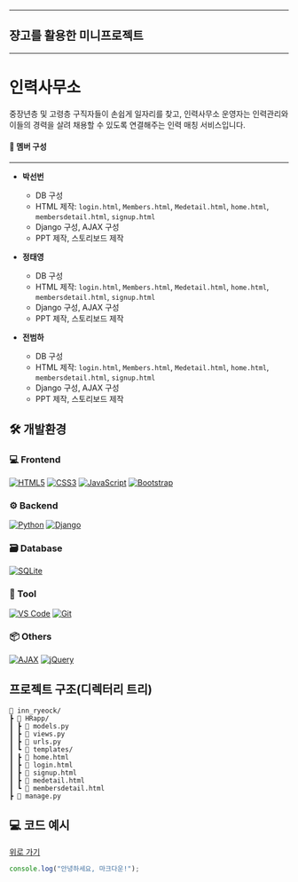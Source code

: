 
---

## 쟝고를 활용한 미니프로젝트

---

# 인력사무소

중장년층 및 고령층 구직자들이 손쉽게 일자리를 찾고, 
인력사무소 운영자는 인력관리와 이들의 경력을 살려 채용할 수 있도록 연결해주는 인력 매칭 서비스입니다.

#### 👷 멤버 구성
---

- **박선번**
  - DB 구성
  - HTML 제작: `login.html`, `Members.html`, `Medetail.html`, `home.html`, `membersdetail.html`, `signup.html`
  - Django 구성, AJAX 구성
  - PPT 제작, 스토리보드 제작

- **정태영**
  - DB 구성
  - HTML 제작: `login.html`, `Members.html`, `Medetail.html`, `home.html`, `membersdetail.html`, `signup.html`
  - Django 구성, AJAX 구성
  - PPT 제작, 스토리보드 제작

- **전범하**
  - DB 구성
  - HTML 제작: `login.html`, `Members.html`, `Medetail.html`, `home.html`, `membersdetail.html`, `signup.html`
  - Django 구성, AJAX 구성
  - PPT 제작, 스토리보드 제작


## 🛠 개발환경

### 💻 Frontend
[![HTML5](https://img.shields.io/badge/HTML5-E34F26?style=flat&logo=html5&logoColor=white)](https://developer.mozilla.org/en-US/docs/Web/HTML)
[![CSS3](https://img.shields.io/badge/CSS3-1572B6?style=flat&logo=css3&logoColor=white)](https://developer.mozilla.org/en-US/docs/Web/CSS)
[![JavaScript](https://img.shields.io/badge/JavaScript-F7DF1E?style=flat&logo=javascript&logoColor=black)](https://developer.mozilla.org/en-US/docs/Web/JavaScript)
[![Bootstrap](https://img.shields.io/badge/Bootstrap-7952B3?style=flat&logo=bootstrap&logoColor=white)](https://getbootstrap.com/)

### ⚙️ Backend
[![Python](https://img.shields.io/badge/Python-3776AB?style=flat&logo=python&logoColor=white)](https://www.python.org/)
[![Django](https://img.shields.io/badge/Django-092E20?style=flat&logo=django&logoColor=white)](https://www.djangoproject.com/)

### 🗃 Database
[![SQLite](https://img.shields.io/badge/SQLite-003B57?style=flat&logo=sqlite&logoColor=white)](https://www.sqlite.org/)

### 🧰 Tool
[![VS Code](https://img.shields.io/badge/VSCode-007ACC?style=flat&logo=visual-studio-code&logoColor=white)](https://code.visualstudio.com/)
[![Git](https://img.shields.io/badge/Git-F05032?style=flat&logo=git&logoColor=white)](https://git-scm.com/)

### 📦 Others
[![AJAX](https://img.shields.io/badge/AJAX-005571?style=flat)]()
[![jQuery](https://img.shields.io/badge/jQuery-0769AD?style=flat&logo=jquery&logoColor=white)](https://jquery.com/)

## 프로젝트 구조(디렉터리 트리)
```
📂 inn_ryeock/
┣ 📂 HRapp/
┃ ┣ 📜 models.py
┃ ┣ 📜 views.py
┃ ┣ 📜 urls.py
┃ ┗ 📂 templates/
┃ ┣ 📜 home.html
┃ ┣ 📜 login.html
┃ ┣ 📜 signup.html
┃ ┣ 📜 medetail.html
┃ ┗ 📜 membersdetail.html
┣ 📜 manage.py
```

## 💻 코드 예시


[위로 가기](#top) <!-- 어디서든 클릭 시 최상단으로 이동 -->
```javascript
console.log("안녕하세요, 마크다운!");
